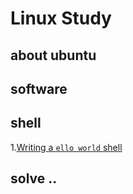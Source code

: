 # Linux Study

## about ubuntu

## software 

## shell 
1.[Writing a `ello world` shell](./shell/profile.md)

## solve ..
